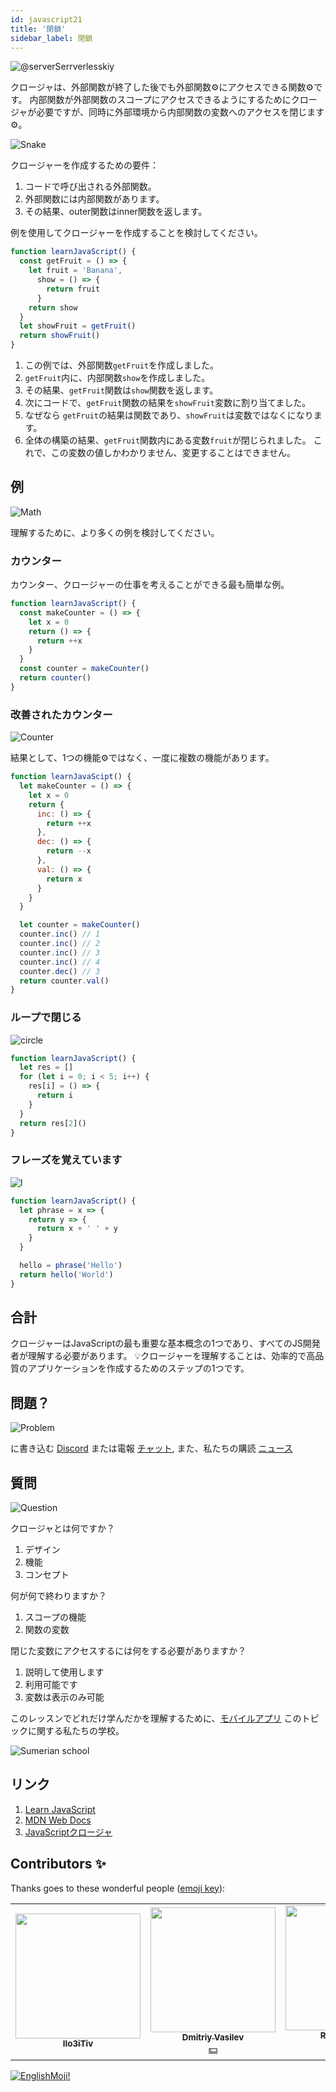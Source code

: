 ```yaml
---
id: javascript21
title: '閉鎖'
sidebar_label: 閉鎖
---
```


![@serverSerrverlesskiy](/img/javascript/headers/20.jpg)

クロージャは、外部関数が終了した後でも外部関数⚙️にアクセスできる関数⚙️です。 内部関数が外部関数のスコープにアクセスできるようにするためにクロージャが必要です️が、同時に外部環境から内部関数の変数へのアクセスを閉じます⚙️。

![Snake](https://media.giphy.com/media/3oFzmdjqH15YebLQ52/giphy.gif)

クロージャーを作成するための要件：

1. コードで呼び出される外部関数。
2. 外部関数には内部関数があります。
3. その結果、outer関数はinner関数を返します。

例を使用してクロージャーを作成することを検討してください。

```jsx live
function learnJavaScript() {
  const getFruit = () => {
    let fruit = 'Banana',
      show = () => {
        return fruit
      }
    return show
  }
  let showFruit = getFruit()
  return showFruit()
}
```

1. この例では、外部関数`getFruit`を作成しました。
2. `getFruit`内に、内部関数`show`を作成しました。
3. その結果、`getFruit`関数は`show`関数を返します。
4. 次にコードで、`getFruit`関数の結果を`showFruit`変数に割り当てました。
5. なぜなら `getFruit`の結果は関数であり、`showFruit`は変数ではなくになります。
6. 全体の構築の結果、`getFruit`関数内にある変数`fruit`が閉じられました。 これで、この変数の値しかわかりません、変更することはできません。

## 例

![Math](https://media.giphy.com/media/xT1Ra5h24Eliux3UVq/giphy.gif)

理解するために、より多くの例を検討してください。

### カウンター

カウンター、クロージャーの仕事を考えることができる最も簡単な例。

<!-- ![Counter](https://media.giphy.com/media/QSNvClMu5zWJW/giphy.gif) -->

```jsx live
function learnJavaScript() {
  const makeCounter = () => {
    let x = 0
    return () => {
      return ++x
    }
  }
  const counter = makeCounter()
  return counter()
}
```

### 改善されたカウンター

![Counter](https://media.giphy.com/media/3o6Zt6fzS6qEbLhKWQ/giphy.gif)

結果として、1つの機能⚙️ではなく、一度に複数の機能があります。

```jsx live
function learnJavaScipt() {
  let makeCounter = () => {
    let x = 0
    return {
      inc: () => {
        return ++x
      },
      dec: () => {
        return --x
      },
      val: () => {
        return x
      }
    }
  }

  let counter = makeCounter()
  counter.inc() // 1
  counter.inc() // 2
  counter.inc() // 3
  counter.inc() // 4
  counter.dec() // 3
  return counter.val()
}
```

### ループで閉じる

![circle](https://media.giphy.com/media/u5s2ezDicmyuA/giphy.gif)

```jsx live
function learnJavaScript() {
  let res = []
  for (let i = 0; i < 5; i++) {
    res[i] = () => {
      return i
    }
  }
  return res[2]()
}
```

### フレーズを覚えています

![l](https://media.giphy.com/media/l4pTfqyI6TCjUW4Yo/giphy.gif)

```jsx live
function learnJavaScript() {
  let phrase = x => {
    return y => {
      return x + ' ' + y
    }
  }

  hello = phrase('Hello')
  return hello('World')
}
```

## 合計

クロージャーはJavaScriptの最も重要な基本概念の1つであり、すべてのJS開発者が理解する必要があります。 💡クロージャーを理解することは、効率的で高品質のアプリケーションを作成するためのステップの1つです。

## 問題？

![Problem](https://media.giphy.com/media/xTiTnGeUsWOEwsGoG4/giphy.gif)

に書き込む [Discord](https://discord.gg/6GDAfXn) または電報 [チャット](https://t.me/jscampapp), また、私たちの購読 [ニュース](https://t.me/javascriptapp)

## 質問
![Question](https://media.giphy.com/media/l0HlRnAWXxn0MhKLK/giphy.gif)

クロージャとは何ですか？

1. デザイン
2. 機能
3. コンセプト

何が何で終わりますか？

1. スコープの機能
2. 関数の変数

閉じた変数にアクセスするには何をする必要がありますか？

1. 説明して使用します
2. 利用可能です
3. 変数は表示のみ可能

このレッスンでどれだけ学んだかを理解するために、[モバイルアプリ](http://onelink.to/njhc95) このトピックに関する私たちの学校。

![Sumerian school](/img/app.jpg)

## リンク

1. [Learn JavaScript](https://learn.javascript.ru/closures)
2. [MDN Web Docs](https://developer.mozilla.org/ru/docs/Web/JavaScript/Closures)
3. [JavaScriptクロージャ](https://medium.com/@stasonmars/понимаем-замыкания-в-javascript-раз-и-навсегда-c211805b6898)

## Contributors ✨

Thanks goes to these wonderful people ([emoji key](https://allcontributors.org/docs/en/emoji-key)):

<!-- ALL-CONTRIBUTORS-LIST:START - Do not remove or modify this section -->
<!-- prettier-ignore-start -->
<!-- markdownlint-disable -->
<table>
  <tr> 
    <td align="center"><a href="https://github.com/IIo3iTiv"><img src="https://avatars1.githubusercontent.com/u/72025062?v=4?s=200" width="200px;" alt=""/><br /><sub><b>IIo3iTiv</b></sub></a><br /><a href="https://github.com/gHashTag/react-native-village/commits?author=IIo3iTiv" title="Documentation">  </a></td>
    <td align="center"><a href="https://fullstackserverless.github.io/"><img src="https://avatars0.githubusercontent.com/u/6774813?v=4?s=200" width="200px;" alt=""/><br /><sub><b>Dmitriy Vasilev</b></sub></a><br /><a href="#financial-gHashTag" title="Financial">💵</a></td>
    <td align="center"><a href="https://github.com/Resoner2005"><img src="https://avatars1.githubusercontent.com/u/75675814?v=4?s=200" width="200px;" alt=""/><br /><sub><b>Resoner2005</b></sub></a><br /><a href="https://github.com/gHashTag/react-native-village/issues?q=author%3AResoner2005" title="Bug reports">🐛 🎨 🖋</a></td>
    <td align="center"><a href="https://github.com/Navernoss"><img src="https://avatars0.githubusercontent.com/u/75784137?v=4?s=200" width="200px;" alt=""/><br /><sub><b>Navernoss</b></sub></a><br /><a href="#content-Navernoss" title="Content">🖋 🐛 🎨 </a></td>
  </tr>
</table>

<!-- markdownlint-restore -->
<!-- prettier-ignore-end -->

<!-- ALL-CONTRIBUTORS-LIST:END -->

[![EnglishMoji!](/img/logo/NeuroCoder.png)](https://vk.com/neurocoder)
